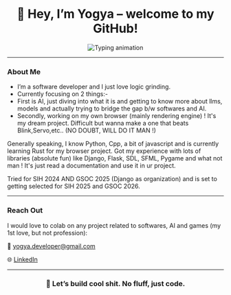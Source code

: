 <h1 align="center">👋 Hey, I’m Yogya – welcome to my GitHub!</h1>

<p align="center">
  <img src="https://readme-typing-svg.herokuapp.com?font=Fira+Code&size=22&pause=1000&color=00FEEF&center=true&vCenter=true&width=550&lines=Code+everything+not+coded+!+hehe;" alt="Typing animation">
</p>

---

### About Me
- I’m a software developer and I just love logic grinding.
- Currently focusing on 2 things:-
-   First is AI, just diving into what it is and getting to know more about llms, models and actually trying to bridge the gap b/w softwares and AI.
-   Secondly, working on my own browser (mainly rendering engine) ! It's my dream project. Difficult but wanna make a one that beats Blink,Servo,etc.. (NO DOUBT, WILL DO IT MAN !)

Generally speaking, I know Python, Cpp, a bit of javascript and is currently learning Rust for my browser project.
Got my experience with lots of libraries (absolute fun) like Django, Flask, SDL, SFML, Pygame and what not man ! It's just read a documentation and use it in ur project.

Tried for SIH 2024 AND GSOC 2025 (Django as organization) and is set to getting selected for SIH 2025 and GSOC 2026.

---
### Reach Out
I would love to colab on any project related to softwares, AI and games (my 1st love, but not profession):

📧 yogya.developer@gmail.com

🌐 [LinkedIn](https://www.linkedin.com/in/yogya-chugh-464a45304/)

---

<h3 align="center">👾 Let’s build cool shit. No fluff, just code.</h3>

